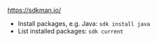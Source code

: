 <https://sdkman.io/>



- Install packages, e.g. Java: `sdk install java`
- List installed packages: `sdk current`
